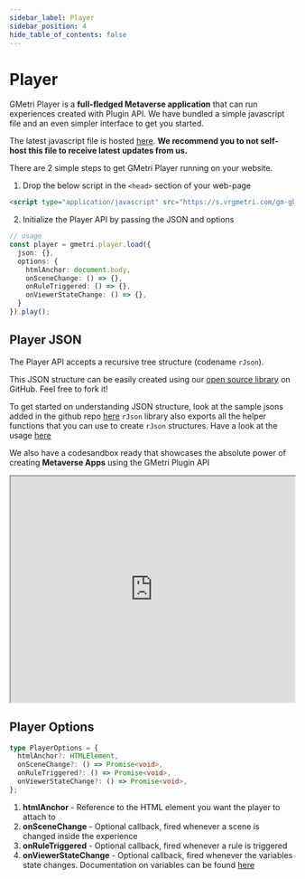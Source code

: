 ```yaml
---
sidebar_label: Player
sidebar_position: 4
hide_table_of_contents: false
---
```


# Player

GMetri Player is a **full-fledged Metaverse application** that can run experiences created with Plugin API.
We have bundled a simple javascript file and an even simpler interface to get you started. 

The latest javascript file is hosted [here](https://s.vrgmetri.com/gm-gb-test/gmetri-player/local/web/player.bundle.js). **We recommend you to not self-host this file to receive latest updates from us.**

There are 2 simple steps to get GMetri Player running on your website. 
1. Drop the below script in the `<head>` section of your web-page
```html
<script type="application/javascript" src="https://s.vrgmetri.com/gm-gb-test/gmetri-player/local/web/player.bundle.js"></script>
```
2. Initialize the Player API by passing the JSON and options
```typescript
// usage
const player = gmetri.player.load({
  json: {},
  options: {
    htmlAnchor: document.body,
    onSceneChange: () => {},
    onRuleTriggered: () => {},
    onViewerStateChange: () => {},
  }
}).play();
```

## Player JSON
The Player API accepts a recursive tree structure (codename `rJson`). 

This JSON structure can be easily created using our [open source library](https://github.com/gmetrixr/rjson) on GitHub. Feel free to fork it!

To get started on understanding JSON structure, look at the sample jsons added in the github repo [here](https://github.com/gmetrixr/rjson/blob/main/test/r/jsons)
`rJson` library also exports all the helper functions that you can use to create `rJson` structures. Have a look at the usage [here](https://github.com/gmetrixr/rjson/blob/main/test/r/1.factory.spec.ts)

We also have a codesandbox ready that showcases the absolute power of creating **Metaverse Apps** using the GMetri Plugin API

<iframe src="https://codesandbox.io/embed/priceless-panna-r27u8?fontsize=14&hidenavigation=1&theme=dark&view=preview" width="100%" height="400px"
title="priceless-panna-r27u8"
allow="accelerometer; ambient-light-sensor; camera; encrypted-media; geolocation; gyroscope; hid; microphone; midi; payment; usb; vr; xr-spatial-tracking"
sandbox="allow-forms allow-modals allow-popups allow-presentation allow-same-origin allow-scripts"></iframe>

## Player Options
```typescript
type PlayerOptions = {
  htmlAnchor?: HTMLElement,
  onSceneChange?: () => Promise<void>,
  onRuleTriggered?: () => Promise<void>,
  onViewerStateChange?: () => Promise<void>,
};
```

1. **htmlAnchor** - Reference to the HTML element you want the player to attach to 
2. **onSceneChange** - Optional callback, fired whenever a scene is changed inside the experience
3. **onRuleTriggered** - Optional callback, fired whenever a rule is triggered
4. **onViewerStateChange** - Optional callback, fired whenever the variables state changes. Documentation on variables can be found [here](/docs/platform/create/variables)